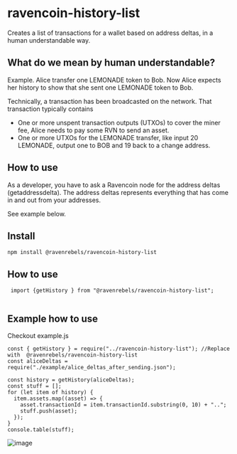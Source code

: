 # ravencoin-history-list

Creates a list of transactions for a wallet based on address deltas, in a human understandable way.

## What do we mean by human understandable?

Example.
Alice transfer one LEMONADE token to Bob.
Now Alice expects her history to show that she sent one LEMONADE token to Bob.

Technically, a transaction has been broadcasted on the network.
That transaction typically contains

- One or more unspent transaction outputs (UTXOs) to cover the miner fee, Alice needs to pay some RVN to send an asset.
- One or more UTXOs for the LEMONADE transfer, like input 20 LEMONADE, output one to BOB and 19 back to a change address.

## How to use

As a developer, you have to ask a Ravencoin node for the address deltas (getaddressdelta).
The address deltas represents everything that has come in and out from your addresses.

See example below.

## Install

`npm install @ravenrebels/ravencoin-history-list`

## How to use

```
 import {getHistory } from "@ravenrebels/ravencoin-history-list";


```

## Example how to use

Checkout example.js
 
```
const { getHistory } = require("../ravencoin-history-list"); //Replace with  @ravenrebels/ravencoin-history-list
const aliceDeltas = require("./example/alice_deltas_after_sending.json");

const history = getHistory(aliceDeltas);
const stuff = [];
for (let item of history) {
  item.assets.map((asset) => {
    asset.transactionId = item.transactionId.substring(0, 10) + "..";
    stuff.push(asset);
  });
}
console.table(stuff);

```
![image](https://user-images.githubusercontent.com/9694984/215324239-95632d7f-447b-424d-8cbf-c16cf2533b49.png)

